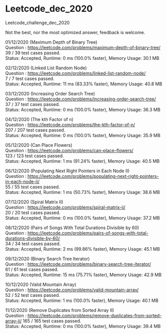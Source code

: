 # Leetcode_dec_2020
Leetcode_challenge_dec_2020

Not the best, nor the most optimized answer, feedback is welcome.


01/12/2020 (Maximum Depth of Binary Tree) \
Question : https://leetcode.com/problems/maximum-depth-of-binary-tree/ \
39 / 39 test cases passed.\
Status: Accepted, Runtime: 0 ms (100.0% faster), Memory Usage: 30.1 MB 

02/12/2020 (Linked List Random Node) \
Question : https://leetcode.com/problems/linked-list-random-node/ \
7 / 7 test cases passed.\
Status: Accepted, Runtime: 11 ms (83.33% faster), Memory Usage: 40.8 MB 

03/12/2020 (Increasing Order Search Tree) \
Question : https://leetcode.com/problems/increasing-order-search-tree/ \
37 / 37 test cases passed.\
Status: Accepted, Runtime: 0 ms (100.0% faster), Memory Usage: 36.3 MB 

04/12/2020 (The kth Factor of n) \
Question : https://leetcode.com/problems/the-kth-factor-of-n/ \
207 / 207 test cases passed.\
Status: Accepted, Runtime: 0 ms (100.0% faster), Memory Usage: 35.9 MB 

05/12/2020 (Can Place Flowers) \
Question : https://leetcode.com/problems/can-place-flowers/ \
123 / 123 test cases passed.\
Status: Accepted, Runtime: 1 ms (91.24% faster), Memory Usage: 40.5 MB 

06/12/2020 (Populating Next Right Pointers in Each Node II) \
Question : https://leetcode.com/problems/populating-next-right-pointers-in-each-node-ii/ \
55 / 55 test cases passed.\
Status: Accepted, Runtime: 1 ms (50.73% faster), Memory Usage: 38.6 MB 

07/12/2020 (Spiral Matrix II) \
Question : https://leetcode.com/problems/spiral-matrix-ii/ \
20 / 20 test cases passed.\
Status: Accepted, Runtime: 0 ms (100.0% faster), Memory Usage: 37.2 MB 

08/12/2020 (Pairs of Songs With Total Durations Divisible by 60) \
Question : https://leetcode.com/problems/pairs-of-songs-with-total-durations-divisible-by-60/ \
34 / 34 test cases passed.\
Status: Accepted, Runtime: 2 ms (99.86% faster), Memory Usage: 45.1 MB 

09/12/2020 (Binary Search Tree Iterator) \
Question : https://leetcode.com/problems/binary-search-tree-iterator/ \
61 / 61 test cases passed.\
Status: Accepted, Runtime: 15 ms (75.71% faster), Memory Usage: 42.9 MB 

10/12/2020 (Valid Mountain Array) \
Question : https://leetcode.com/problems/valid-mountain-array/ \
52 / 52 test cases passed.\
Status: Accepted, Runtime: 1 ms (100.0% faster), Memory Usage: 40.1 MB 

11/12/2020 (Remove Duplicates from Sorted Array II) \
Question : https://leetcode.com/problems/remove-duplicates-from-sorted-array-ii/
165 / 165 test cases passed.\
Status: Accepted, Runtime: 0 ms (100.0% faster), Memory Usage: 39.4 MB 
